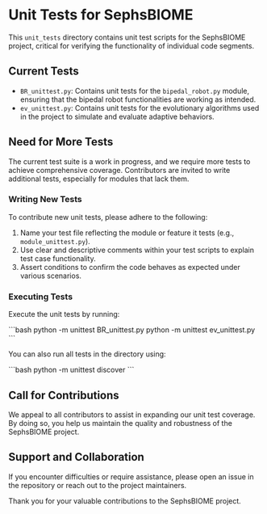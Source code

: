 # Unit Tests for SephsBIOME

This `unit_tests` directory contains unit test scripts for the SephsBIOME project, critical for verifying the functionality of individual code segments.

## Current Tests

- `BR_unittest.py`: Contains unit tests for the `bipedal_robot.py` module, ensuring that the bipedal robot functionalities are working as intended.
- `ev_unittest.py`: Contains unit tests for the evolutionary algorithms used in the project to simulate and evaluate adaptive behaviors.

## Need for More Tests

The current test suite is a work in progress, and we require more tests to achieve comprehensive coverage. Contributors are invited to write additional tests, especially for modules that lack them.

### Writing New Tests

To contribute new unit tests, please adhere to the following:

1. Name your test file reflecting the module or feature it tests (e.g., `module_unittest.py`).
2. Use clear and descriptive comments within your test scripts to explain test case functionality.
3. Assert conditions to confirm the code behaves as expected under various scenarios.

### Executing Tests

Execute the unit tests by running:

\`\`\`bash
python -m unittest BR_unittest.py
python -m unittest ev_unittest.py
\`\`\`

You can also run all tests in the directory using:

\`\`\`bash
python -m unittest discover
\`\`\`

## Call for Contributions

We appeal to all contributors to assist in expanding our unit test coverage. By doing so, you help us maintain the quality and robustness of the SephsBIOME project.

## Support and Collaboration

If you encounter difficulties or require assistance, please open an issue in the repository or reach out to the project maintainers.

Thank you for your valuable contributions to the SephsBIOME project.

